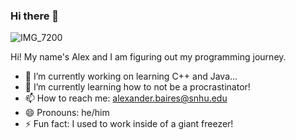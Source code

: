 ### Hi there 👋

<!--
**Bentrollio/Bentrollio** is a ✨ _special_ ✨ repository because its `README.md` (this file) appears on your GitHub profile.

Here are some ideas to get you started:

- 🔭 I’m currently working on ...
- 🌱 I’m currently learning ...
- 👯 I’m looking to collaborate on ...
- 🤔 I’m looking for help with ...
- 💬 Ask me about ...
- 📫 How to reach me: ...
- 😄 Pronouns: ...
- ⚡ Fun fact: ...
-->


![IMG_7200](https://github.com/Bentrollio/Bentrollio/assets/109702084/36616baa-3e1f-4544-8320-d16ce80b7b60)

Hi! My name's Alex and I am figuring out my programming journey.

- 🔭 I’m currently working on learning C++ and Java...
- 🌱 I’m currently learning how to not be a procrastinator!
- 📫 How to reach me: alexander.baires@snhu.edu
- 😄 Pronouns: he/him
- ⚡ Fun fact: I used to work inside of a giant freezer!
